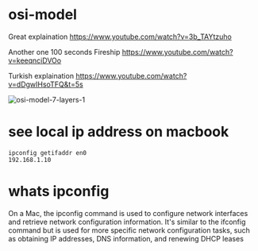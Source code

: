 # osi-model

Great explaination
https://www.youtube.com/watch?v=3b_TAYtzuho

Another one 100 seconds Fireship
https://www.youtube.com/watch?v=keeqnciDVOo

Turkish explaination
https://www.youtube.com/watch?v=dDgwIHsoTFQ&t=5s

![osi-model-7-layers-1](https://github.com/user-attachments/assets/255c527d-f556-44b3-ba57-aac1d8a134e7)

# see local ip address on macbook
```
ipconfig getifaddr en0
192.168.1.10
```
# whats ipconfig

On a Mac, the ipconfig command is used to configure network interfaces and retrieve network configuration information. It's similar to the ifconfig command but is used for more specific network configuration tasks, such as obtaining IP addresses, DNS information, and renewing DHCP leases
